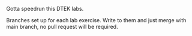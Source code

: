 Gotta speedrun this DTEK labs.

Branches set up for each lab exercise. Write to them and just merge with main branch, no pull request will be required.